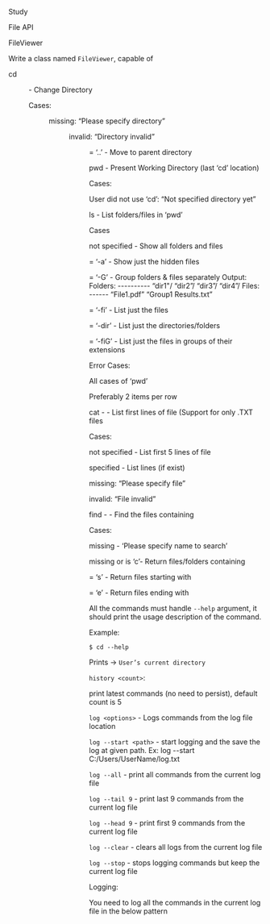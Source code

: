 Study 

File API 

 

FileViewer 

Write a class named `FileViewer`, capable of 

cd <DIR>        - Change Directory 

Cases: 

<DIR> missing: “Please specify directory” 

<DIR> invalid: “Directory invalid” 

<DIR> = ‘..’ - Move to parent directory 

 

pwd                - Present Working Directory (last ‘cd’ location) 

Cases: 

User did not use ‘cd’: “Not specified directory yet” 

 

ls <ARG>          - List folders/files in ‘pwd’ 

Cases 

<ARG> not specified - Show all folders and files 

<ARG> = ‘-a’ - Show just the hidden files 

<ARG> = ‘-G’ - Group folders & files separately Output: Folders: ---------- “dir1"/ “dir2”/ “dir3”/ “dir4”/ Files: ------ “File1.pdf” “Group1 Results.txt” 

<ARG> = ‘-fi’ - List just the files 

<ARG> = ‘-dir’ - List just the directories/folders 

<ARG> = ‘-fiG’ - List just the files in groups of their extensions 

Error Cases: 

All cases of ‘pwd’ 

Preferably 2 items per row 

 

cat <FIL> -<ARG>      - List first <ARG> lines of file (Support for only .TXT files 

Cases:  

<ARG> not specified - List first 5 lines of file 

<ARG> specified - List <ARG> lines (if exist) 

<FIL> missing: “Please specify file” 

<FIL> invalid: “File invalid” 

 

find <NAME> -<ARG> - Find the files containing <NAME>  

Cases: 

<NAME> missing - ‘Please specify name to search’ 

<ARG> missing or is ‘c’- Return files/folders containing <NAME> 

<ARG> = ‘s’ - Return files starting with <NAME> 

<ARG> = ‘e’ - Return files ending with <NAME> 

 

All the commands must handle `--help` argument, it should print the usage description of the command. 

Example:  

`$ cd --help` 

Prints -> `User’s current directory` 

 

`history <count>`: 

print <count> latest commands (no need to persist), default count is 5 

 

`log <options>` - Logs commands from the log file location 

`log --start <path>` - start logging and the save the log at given path. Ex: log --start C:/Users/UserName/log.txt 

`log --all`          - print all commands from the current log file 

`log --tail 9`     - print last 9 commands from the current log file 

`log --head 9`   - print first 9 commands from the current log file 

`log --clear`      - clears all logs from the current log file 

`log --stop`       - stops logging commands but keep the current log file 

 

Logging: 

You need to log all the commands in the current log file in the below pattern 
